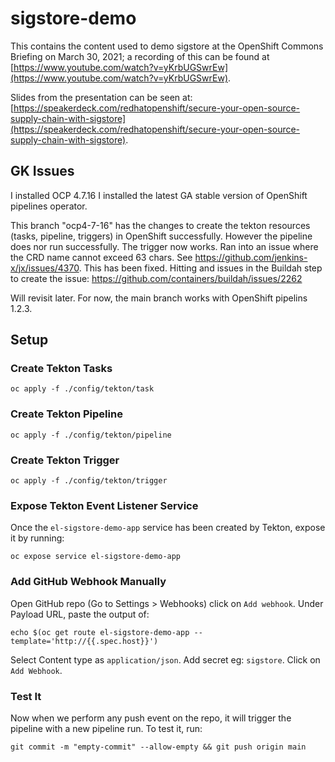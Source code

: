 # sigstore-demo

This contains the content used to demo sigstore at the OpenShift Commons Briefing on March 30, 2021; a recording of this can be found at [https://www.youtube.com/watch?v=yKrbUGSwrEw](https://www.youtube.com/watch?v=yKrbUGSwrEw).

Slides from the presentation can be seen at: [https://speakerdeck.com/redhatopenshift/secure-your-open-source-supply-chain-with-sigstore](https://speakerdeck.com/redhatopenshift/secure-your-open-source-supply-chain-with-sigstore).


## GK Issues

I installed OCP 4.7.16
I installed the latest GA stable version of OpenShift pipelines operator.

This branch "ocp4-7-16" has the changes to create the tekton resources (tasks, pipeline, triggers) in OpenShift successfully.
However the pipeline does nor run successfully.
The trigger now works.
Ran into an issue where the CRD name cannot exceed 63 chars.  See https://github.com/jenkins-x/jx/issues/4370.  This has been fixed.
Hitting and issues in the Buildah step to create the issue:  https://github.com/containers/buildah/issues/2262

Will revisit later.
For now, the main branch works with OpenShift pipelins 1.2.3.


## Setup


### Create Tekton Tasks

```shell
oc apply -f ./config/tekton/task
```

### Create Tekton Pipeline

```shell
oc apply -f ./config/tekton/pipeline
```

### Create Tekton Trigger

```shell
oc apply -f ./config/tekton/trigger
```

### Expose Tekton Event Listener Service

Once the `el-sigstore-demo-app` service has been created by Tekton, expose it
by running:

```shell
oc expose service el-sigstore-demo-app
```

### Add GitHub Webhook Manually

Open GitHub repo (Go to Settings > Webhooks) click on `Add webhook`. Under
Payload URL, paste the output of:

```shell
echo $(oc get route el-sigstore-demo-app --template='http://{{.spec.host}}')
```

Select Content type as `application/json`. Add secret eg: `sigstore`. Click on
`Add Webhook`.

### Test It

Now when we perform any push event on the repo, it will trigger the pipeline
with a new pipeline run. To test it, run:

```shell
git commit -m "empty-commit" --allow-empty && git push origin main
```
